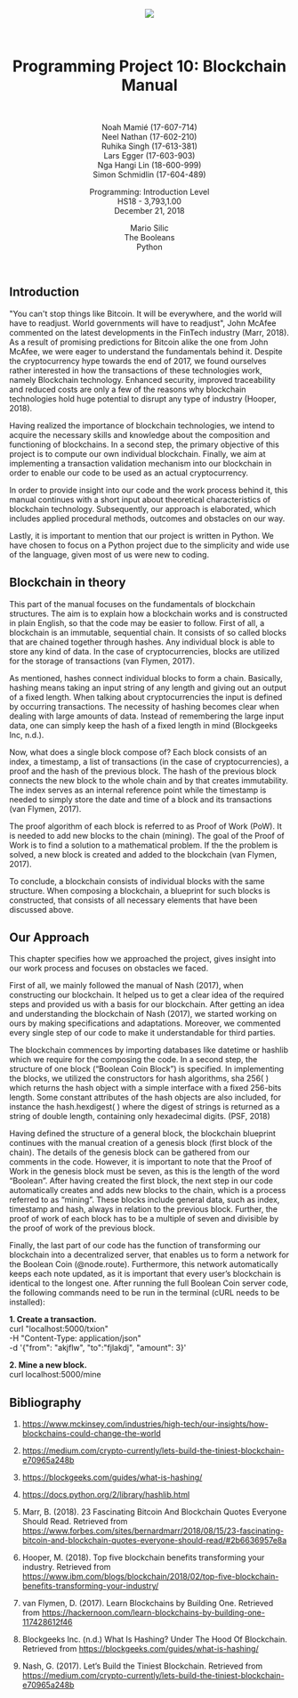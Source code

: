 <p align="center"> 
<img src="https://github.com/TheTrueMrbequiet/Boolean-Coin/blob/master/HSG%20Logo.jpg">
</p>
<br />

<h1 style="text-align: center;" markdown="1">Programming Project 10: Blockchain Manual</h1>

<br />

<p align="center">
Noah Mamié (17-607-714) <br />
Neel Nathan (17-602-210) <br />
Ruhika Singh (17-613-381) <br />
Lars Egger (17-603-903) <br />
Nga Hangi Lin (18-600-999) <br />
Simon Schmidlin (17-604-489)
</p>

<p align="center">
Programming: Introduction Level <br />
HS18 - 3,793,1.00 <br />
December 21, 2018
</p>

<p align="center">
Mario Silic <br />
The Booleans <br />
Python
</p>
<br />


## Introduction

"You can't stop things like Bitcoin. It will be everywhere, and the world will have to readjust. World governments will have to readjust", John McAfee commented on the latest developments in the FinTech industry (Marr, 2018). As a result of promising predictions for Bitcoin alike the one from John McAfee, we were eager to understand the fundamentals behind it. Despite the cryptocurrency hype towards the end of 2017, we found ourselves rather interested in how the transactions of these technologies work, namely Blockchain technology. Enhanced security, improved traceability and reduced costs are only a few of the reasons why blockchain technologies hold huge potential to disrupt any type of industry (Hooper, 2018).

Having realized the importance of blockchain technologies, we intend to acquire the necessary skills and knowledge about the composition and functioning of blockchains. In a second step, the primary objective of this project is to compute our own individual blockchain. Finally, we aim at implementing a transaction validation mechanism into our blockchain in order to enable our code to be used as an actual cryptocurrency. 

In order to provide insight into our code and the work process behind it, this manual continues with a short input about theoretical characteristics of blockchain technology. Subsequently, our approach is elaborated, which includes applied procedural methods, outcomes and obstacles on our way. 

Lastly, it is important to mention that our project is written in Python. We have chosen to focus on a Python project due to the simplicity and wide use of the language, given most of us were new to coding.

## Blockchain in theory

This part of the manual focuses on the fundamentals of blockchain structures. The aim is to explain  how a blockchain works and is constructed in plain English, so that the code may be easier to follow. 
First of all, a blockchain is an immutable, sequential chain. It consists of so called blocks that are chained together through hashes. Any individual block is able to store any kind of data. In the case of cryptocurrencies, blocks are utilized for the storage of transactions (van Flymen, 2017).

As mentioned, hashes connect individual blocks to form a chain. Basically, hashing means taking an input string of any length and giving out an output of a fixed length. When talking about cryptocurrencies the input is defined by occurring transactions. The necessity of hashing becomes clear when dealing with large amounts of data. Instead of remembering the large input data, one can simply keep the hash of a fixed length in mind (Blockgeeks Inc, n.d.).

Now, what does a single block compose of? Each block consists of an index, a timestamp, a list of transactions (in the case of cryptocurrencies), a proof and the hash of the previous block. The hash of the previous block connects the new block to the whole chain and by that creates immutability.  The index serves as an internal reference point while the timestamp is needed to simply store the date and time of a block and its transactions (van Flymen, 2017).

The proof algorithm of each block is referred to as Proof of Work (PoW). It is needed to add new blocks to the chain (mining). The goal of the Proof of Work is to find a solution to a mathematical problem. If the the problem is solved, a new block is created and added to the blockchain  (van Flymen, 2017).

To conclude, a blockchain consists of individual blocks with the same structure. When composing a blockchain, a blueprint for such blocks is constructed, that consists of all necessary elements that have been discussed above.

## Our Approach
This chapter specifies how we approached the project, gives insight into our work process and focuses on obstacles we faced.

First of all, we mainly followed the manual of Nash (2017), when constructing our blockchain. It helped us to get a clear idea of the required steps and provided us with a basis for our blockchain. After getting an idea and understanding the blockchain of Nash (2017), we started working on ours by making specifications and adaptations. Moreover, we commented every single step of our code to make it understandable for third parties. 

The blockchain commences by importing databases like datetime or hashlib which we require for the composing the code. In a second step, the structure of one block (“Boolean Coin Block”) is specified. In implementing the blocks, we utilized the constructors for hash algorithms, sha 256( ) which returns the hash object with a simple interface with a fixed 256-bits length. Some constant attributes of the hash objects are also included, for instance the hash.hexdigest( ) where the digest of strings is returned as a string of double length, containing only hexadecimal digits. (PSF, 2018) 

Having defined the structure of a general block, the blockchain blueprint continues with the manual creation of a genesis block (first block of the chain). The details of the genesis block can be gathered from our comments in the code. However, it is important to note that the Proof of Work in the genesis block must be seven, as this is the length of the word “Boolean”. After having created the first block, the next step in our code automatically creates and adds new blocks to the chain, which is a process referred to as “mining”. These blocks include general data, such as index, timestamp and hash, always in relation to the previous block. Further, the proof of work of each block has to be a multiple of seven and divisible by the proof of work of the previous block.

Finally, the last part of our code has the function of transforming our blockchain into a decentralized server, that enables us to form a network for the Boolean Coin (@node.route). Furthermore, this network automatically keeps each note updated, as it is important that every user’s blockchain is identical to the longest one. After running the full Boolean Coin server code, the following commands need to be run in the terminal (cURL needs to be installed):

**1. Create a transaction.** <br />
curl "localhost:5000/txion" \
     -H "Content-Type: application/json" \
     -d '{"from": "akjflw", "to":"fjlakdj", "amount": 3}'

**2. Mine a new block.** <br />
curl localhost:5000/mine


## Bibliography 

1. https://www.mckinsey.com/industries/high-tech/our-insights/how-blockchains-could-change-the-world 

2. https://medium.com/crypto-currently/lets-build-the-tiniest-blockchain-e70965a248b

3. https://blockgeeks.com/guides/what-is-hashing/

4. https://docs.python.org/2/library/hashlib.html

5. Marr, B. (2018). 23 Fascinating Bitcoin And Blockchain Quotes Everyone Should Read. Retrieved from https://www.forbes.com/sites/bernardmarr/2018/08/15/23-fascinating-bitcoin-and-blockchain-quotes-everyone-should-read/#2b6636957e8a

6. Hooper, M. (2018). Top five blockchain benefits transforming your industry. Retrieved from https://www.ibm.com/blogs/blockchain/2018/02/top-five-blockchain-benefits-transforming-your-industry/

7. van Flymen, D. (2017). Learn Blockchains by Building One. Retrieved from https://hackernoon.com/learn-blockchains-by-building-one-117428612f46

8. Blockgeeks Inc. (n.d.) What Is Hashing? Under The Hood Of Blockchain. Retrieved from https://blockgeeks.com/guides/what-is-hashing/

9. Nash, G. (2017). Let’s Build the Tiniest Blockchain. Retrieved from https://medium.com/crypto-currently/lets-build-the-tiniest-blockchain-e70965a248b
